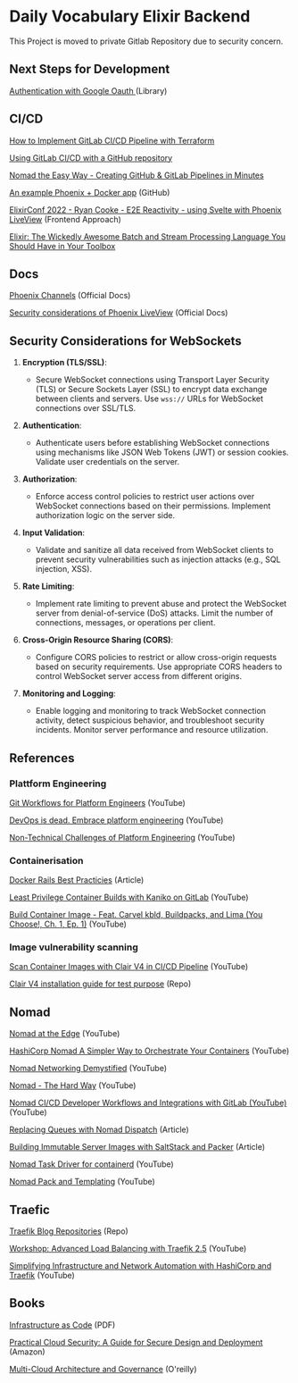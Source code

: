 # Daily Vocabulary Elixir Backend

This Project is moved to private Gitlab Repository due to security concern. 

## Next Steps for Development

[Authentication with Google Oauth ](https://github.com/dwyl/elixir-auth-google) (Library)

[](https://iacobson.medium.com/phx-gen-auth-and-oauth-for-a-phoenix-liveview-app-a19a27e6befa)

## CI/CD

[How to Implement GitLab CI/CD Pipeline with Terraform](https://spacelift.io/blog/gitlab-terraform)

[Using GitLab CI/CD with a GitHub repository](https://docs.gitlab.com/ee/ci/ci_cd_for_external_repos/github_integration.html)

[Nomad the Easy Way - Creating GitHub & GitLab Pipelines in Minutes](https://www.youtube.com/watch?v=NXsvhSgYKfk)



[An example Phoenix + Docker app](https://github.com/nickjj/docker-phoenix-example) (GitHub) 

[ElixirConf 2022 - Ryan Cooke - E2E Reactivity - using Svelte with Phoenix LiveView](https://www.youtube.com/watch?v=asm2TTm035o) (Frontend Approach)

[Elixir: The Wickedly Awesome Batch and Stream Processing Language You Should Have in Your Toolbox](https://www.youtube.com/watch?v=4c6tY0dLni4&t=2s)

## Docs     

[Phoenix Channels](https://tmbb.github.io/phoenix/channels.html) (Official Docs)

[Security considerations of Phoenix LiveView](https://hexdocs.pm/phoenix_live_view/security-model.html) (Official Docs)


## Security Considerations for WebSockets

1. **Encryption (TLS/SSL)**:
   - Secure WebSocket connections using Transport Layer Security (TLS) or Secure Sockets Layer (SSL) to encrypt data exchange between clients and servers. Use `wss://` URLs for WebSocket connections over SSL/TLS.

2. **Authentication**:
   - Authenticate users before establishing WebSocket connections using mechanisms like JSON Web Tokens (JWT) or session cookies. Validate user credentials on the server.

3. **Authorization**:
   - Enforce access control policies to restrict user actions over WebSocket connections based on their permissions. Implement authorization logic on the server side.

4. **Input Validation**:
   - Validate and sanitize all data received from WebSocket clients to prevent security vulnerabilities such as injection attacks (e.g., SQL injection, XSS).

5. **Rate Limiting**:
   - Implement rate limiting to prevent abuse and protect the WebSocket server from denial-of-service (DoS) attacks. Limit the number of connections, messages, or operations per client.

6. **Cross-Origin Resource Sharing (CORS)**:
   - Configure CORS policies to restrict or allow cross-origin requests based on security requirements. Use appropriate CORS headers to control WebSocket server access from different origins.

7. **Monitoring and Logging**:
   - Enable logging and monitoring to track WebSocket connection activity, detect suspicious behavior, and troubleshoot security incidents. Monitor server performance and resource utilization.

## References

### Plattform Engineering

[Git Workflows for Platform Engineers](https://www.youtube.com/watch?v=c8mw636b3ek&ab_channel=AllThingsOpen) (YouTube)

[DevOps is dead. Embrace platform engineering](https://www.youtube.com/watch?v=F8xXXVoLqoo&ab_channel=CNCF%5BCloudNativeComputingFoundation%5D) (YouTube)

[Non-Technical Challenges of Platform Engineering](https://www.youtube.com/watch?v=m6nlREbQ6LQ&t=665s&ab_channel=HashiCorp) (YouTube)

### Containerisation

[Docker Rails Best Practicies](https://lipanski.com/posts/dockerfile-ruby-best-practices#dockerfile-for-a-rails-app-with-assets-and-private-dependencies) (Article)

[Least Privilege Container Builds with Kaniko on GitLab](https://www.youtube.com/watch?v=d96ybcELpFs&ab_channel=GitLabUnfiltered) (YouTube)

[Build Container Image - Feat. Carvel kbld, Buildpacks, and Lima (You Choose!, Ch. 1, Ep. 1)](https://www.youtube.com/watch?v=GDInFocQJTU&ab_channel=DevOpsToolkit) (YouTube)

### Image vulnerability scanning

[Scan Container Images with Clair V4 in CI/CD Pipeline](https://www.youtube.com/watch?v=fjlEGF4qyQ0&ab_channel=mkdev) (YouTube)

[Clair V4 installation guide for test purpose](https://quay.github.io/clair/howto/testing.html) (Repo)

## Nomad

[Nomad at the Edge](https://www.youtube.com/watch?v=59z7gjNSUvs&ab_channel=HashiCorp) (YouTube)

[HashiCorp Nomad A Simpler Way to Orchestrate Your Containers](https://www.youtube.com/watch?v=BaRqLIaTfZU&ab_channel=HashiCorp) (YouTube)

[Nomad Networking Demystified](https://www.youtube.com/watch?v=s1Py5RD9bZo&list=LL&index=1&ab_channel=HashiCorp) (YouTube)

[Nomad - The Hard Way](https://www.youtube.com/watch?v=31rvngI7vUk&t=1623s&ab_channel=HashiCorp) (YouTube)

[Nomad CI/CD Developer Workflows and Integrations with GitLab (YouTube)](https://www.youtube.com/watch?v=jpTFZNFHz1o&t=948s&ab_channel=HashiCorp) (YouTube)

[Replacing Queues with Nomad Dispatch](https://www.hashicorp.com/blog/replacing-queues-with-nomad-dispatch) (Article)

[Building Immutable Server Images with SaltStack and Packer](https://www.jamesridgway.co.uk/building-immutable-server-images-with-saltstack-and-packer/) (Article)

[Nomad Task Driver for containerd](https://www.youtube.com/watch?v=DTdMjTgR3kg&ab_channel=HashiCorp) (YouTube)

[Nomad Pack and Templating](https://www.youtube.com/watch?v=5R8N2p4XSWs&ab_channel=HashiCorp) (YouTube)

## Traefic 

[Traefik Blog Repositories](https://github.com/traefik-tech-blog) (Repo)

[Workshop: Advanced Load Balancing with Traefik 2.5](https://www.youtube.com/watch?v=eUlAS-FdELg&ab_channel=TraefikLabs) (YouTube)

[Simplifying Infrastructure and Network Automation with HashiCorp and Traefik](https://www.youtube.com/watch?v=7VtZEZAi6qU&ab_channel=TraefikLabs) (YouTube)

## Books 

[Infrastructure as Code](https://dl.ebooksworld.ir/books/Infrastructure.as.Code.2nd.Edition.Kief.Morris.OReilly.9781098114671.EBooksWorld.ir.pdf) (PDF)

[Practical Cloud Security: A Guide for Secure Design and Deployment](https://www.amazon.com/Practical-Cloud-Security-Secure-Deployment/dp/1492037516/) (Amazon)

[Multi-Cloud Architecture and Governance](https://www.oreilly.com/library/view/multi-cloud-architecture-and/9781800203198) (O'reilly)
